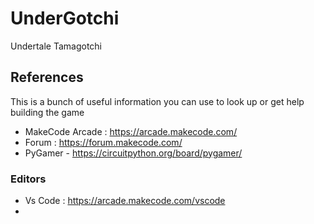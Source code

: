 # UnderGotchi

Undertale Tamagotchi


## References

This is a bunch of useful information you can use to look up or get help building the game

- MakeCode Arcade : https://arcade.makecode.com/
- Forum : https://forum.makecode.com/
- PyGamer - https://circuitpython.org/board/pygamer/


### Editors

- Vs Code : https://arcade.makecode.com/vscode
- 
